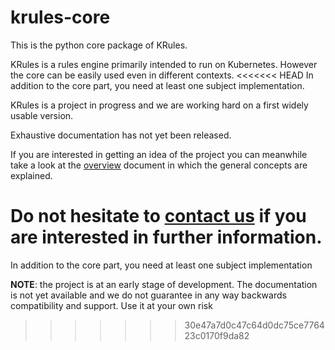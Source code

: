 # krules-core

This is the python core package of KRules.

KRules is a rules engine primarily intended to run on Kubernetes. 
However the core can be easily used even in different contexts. 
<<<<<<< HEAD
In addition to the core part, you need at least one subject implementation.

KRules is a project in progress and we are working hard on a first widely usable version.

Exhaustive documentation has not yet been released.

If you are interested in getting an idea of the project you can meanwhile take a look at the [overview](https://github.com/airspot-dev/krules-doc/blob/master/OVERVIEW.md) document in which the general concepts are explained.

Do not hesitate to [contact us](mailto:info@airspot.tech) if you are interested in further information.
=======
In addition to the core part, you need at least one subject implementation

**NOTE**: the project is at an early stage of development. 
The documentation is not yet available and we do not guarantee 
in any way backwards compatibility and support. Use it at your own risk
>>>>>>> 30e47a7d0c47c64d0dc75ce776423c0170f9da82
